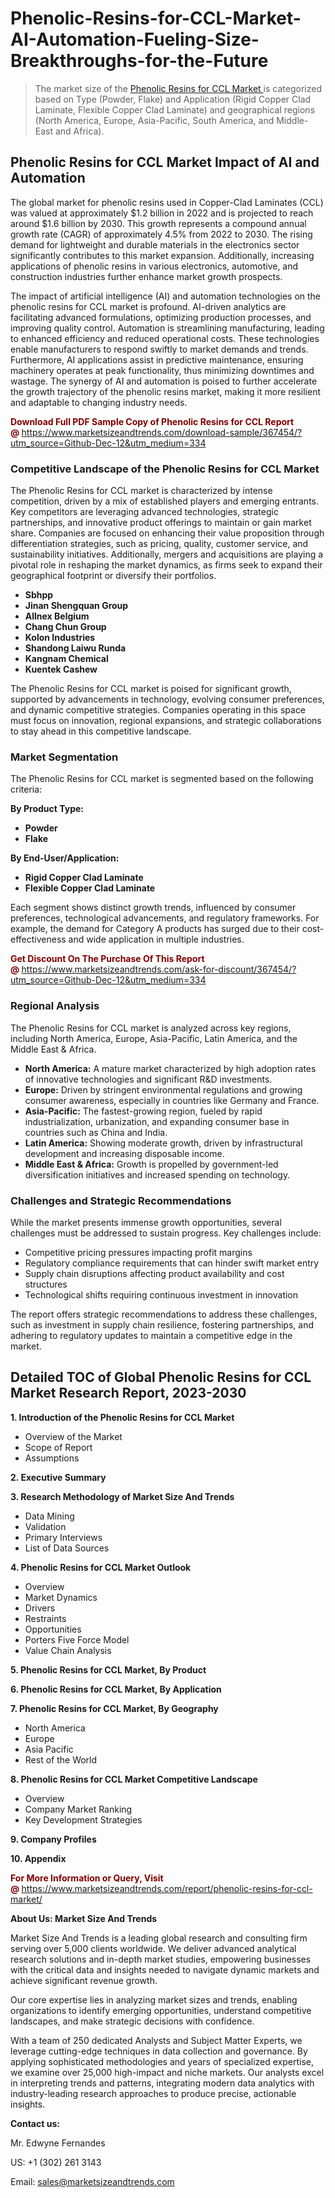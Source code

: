 <H1>Phenolic-Resins-for-CCL-Market-AI-Automation-Fueling-Size-Breakthroughs-for-the-Future</H1><blockquote><p>The market size of the <a href="https://www.marketsizeandtrends.com/download-sample/367454/?utm_source=Github-Dec-12&amp;utm_medium=334" target="_blank">Phenolic Resins for CCL Market </a>is categorized based on Type (Powder, Flake) and Application (Rigid Copper Clad Laminate, Flexible Copper Clad Laminate) and geographical regions (North America, Europe, Asia-Pacific, South America, and Middle-East and Africa).</p></blockquote><p><h2>Phenolic Resins for CCL Market Impact of AI and Automation</h2><p>The global market for phenolic resins used in Copper-Clad Laminates (CCL) was valued at approximately $1.2 billion in 2022 and is projected to reach around $1.6 billion by 2030. This growth represents a compound annual growth rate (CAGR) of approximately 4.5% from 2022 to 2030. The rising demand for lightweight and durable materials in the electronics sector significantly contributes to this market expansion. Additionally, increasing applications of phenolic resins in various electronics, automotive, and construction industries further enhance market growth prospects.</p><p>The impact of artificial intelligence (AI) and automation technologies on the phenolic resins for CCL market is profound. AI-driven analytics are facilitating advanced formulations, optimizing production processes, and improving quality control. Automation is streamlining manufacturing, leading to enhanced efficiency and reduced operational costs. These technologies enable manufacturers to respond swiftly to market demands and trends. Furthermore, AI applications assist in predictive maintenance, ensuring machinery operates at peak functionality, thus minimizing downtimes and wastage. The synergy of AI and automation is poised to further accelerate the growth trajectory of the phenolic resins market, making it more resilient and adaptable to changing industry needs.</p></p><p><strong><span style="color: #800000;">Download Full PDF Sample Copy of Phenolic Resins for CCL Report @</span>&nbsp;</strong><a href="https://www.marketsizeandtrends.com/download-sample/367454/?utm_source=Github-Dec-12&amp;utm_medium=334">https://www.marketsizeandtrends.com/download-sample/367454/?utm_source=Github-Dec-12&amp;utm_medium=334</a></p><h3>Competitive Landscape of the Phenolic Resins for CCL Market</h3><p>The Phenolic Resins for CCL market is characterized by intense competition, driven by a mix of established players and emerging entrants. Key competitors are leveraging advanced technologies, strategic partnerships, and innovative product offerings to maintain or gain market share. Companies are focused on enhancing their value proposition through differentiation strategies, such as pricing, quality, customer service, and sustainability initiatives. Additionally, mergers and acquisitions are playing a pivotal role in reshaping the market dynamics, as firms seek to expand their geographical footprint or diversify their portfolios.</p><p><strong><p><ul><li>Sbhpp </li><li> Jinan Shengquan Group </li><li> Allnex Belgium </li><li> Chang Chun Group </li><li> Kolon Industries </li><li> Shandong Laiwu Runda </li><li> Kangnam Chemical </li><li> Kuentek Cashew</p></li></ul></p></strong></p><p>The Phenolic Resins for CCL market is poised for significant growth, supported by advancements in technology, evolving consumer preferences, and dynamic competitive strategies. Companies operating in this space must focus on innovation, regional expansions, and strategic collaborations to stay ahead in this competitive landscape.</p><h3>Market Segmentation</h3><p>The Phenolic Resins for CCL market is segmented based on the following criteria:</p><p><strong>By Product Type:</strong></p><p><strong><p><ul><li>Powder </li><li> Flake</p></li></ul></p></strong></p><p><strong>By End-User/Application:</strong></p><p><strong><p><ul><li>Rigid Copper Clad Laminate </li><li> Flexible Copper Clad Laminate</p></li></ul></p></strong></p><p>Each segment shows distinct growth trends, influenced by consumer preferences, technological advancements, and regulatory frameworks. For example, the demand for Category A products has surged due to their cost-effectiveness and wide application in multiple industries.</p><p><strong><span style="color: #800000;">Get Discount On The Purchase Of This Report @&nbsp;</span></strong><a href="https://www.marketsizeandtrends.com/ask-for-discount/367454/?utm_source=Github-Dec-12&amp;utm_medium=334">https://www.marketsizeandtrends.com/ask-for-discount/367454/?utm_source=Github-Dec-12&amp;utm_medium=334</a></p><h3>Regional Analysis</h3><p>The Phenolic Resins for CCL market is analyzed across key regions, including North America, Europe, Asia-Pacific, Latin America, and the Middle East &amp; Africa.</p><ul><li><strong>North America:</strong> A mature market characterized by high adoption rates of innovative technologies and significant R&amp;D investments.</li><li><strong>Europe:</strong> Driven by stringent environmental regulations and growing consumer awareness, especially in countries like Germany and France.</li><li><strong>Asia-Pacific:</strong> The fastest-growing region, fueled by rapid industrialization, urbanization, and expanding consumer base in countries such as China and India.</li><li><strong>Latin America:</strong> Showing moderate growth, driven by infrastructural development and increasing disposable income.</li><li><strong>Middle East &amp; Africa:</strong> Growth is propelled by government-led diversification initiatives and increased spending on technology.</li></ul><h3>Challenges and Strategic Recommendations</h3><p>While the market presents immense growth opportunities, several challenges must be addressed to sustain progress. Key challenges include:</p><ul><li>Competitive pricing pressures impacting profit margins</li><li>Regulatory compliance requirements that can hinder swift market entry</li><li>Supply chain disruptions affecting product availability and cost structures</li><li>Technological shifts requiring continuous investment in innovation</li></ul><p>The report offers strategic recommendations to address these challenges, such as investment in supply chain resilience, fostering partnerships, and adhering to regulatory updates to maintain a competitive edge in the market.</p><h2>Detailed TOC of Global Phenolic Resins for CCL Market Research Report, 2023-2030</h2><p><strong>1. Introduction of the Phenolic Resins for CCL Market</strong></p><ul><li>Overview of the Market</li><li>Scope of Report</li><li>Assumptions&nbsp;</li></ul><p><strong>2. Executive Summary</strong></p><p><strong>3. Research Methodology of <strong>Market Size And Trends</strong></strong></p><ul><li>Data Mining</li><li>Validation</li><li>Primary Interviews</li><li>List of Data Sources&nbsp;</li></ul><p><strong>4. Phenolic Resins for CCL Market Outlook</strong></p><ul><li>Overview</li><li>Market Dynamics</li><li>Drivers</li><li>Restraints</li><li>Opportunities</li><li>Porters Five Force Model</li><li>Value Chain Analysis&nbsp;</li></ul><p><strong>5. Phenolic Resins for CCL Market, By Product</strong></p><p><strong>6. Phenolic Resins for CCL Market, By Application</strong></p><p><strong>7. Phenolic Resins for CCL Market, By Geography</strong></p><ul><li>North America</li><li>Europe</li><li>Asia Pacific</li><li>Rest of the World&nbsp;</li></ul><p><strong>8. Phenolic Resins for CCL Market Competitive Landscape</strong></p><ul><li>Overview</li><li>Company Market Ranking</li><li>Key Development Strategies&nbsp;</li></ul><p><strong>9. Company Profiles</strong></p><p><strong>10. Appendix</strong></p><p><strong><span style="color: #800000;">For More Information or Query, Visit @&nbsp;</span></strong><a href="https://www.marketsizeandtrends.com/report/phenolic-resins-for-ccl-market/">https://www.marketsizeandtrends.com/report/phenolic-resins-for-ccl-market/</a></p><p></p><p><strong>About Us:&nbsp;Market Size And Trends</strong></p><p>Market Size And Trends&nbsp;is a leading global research and consulting firm serving over 5,000 clients worldwide. We deliver advanced analytical research solutions and in-depth market studies, empowering businesses with the critical data and insights needed to navigate dynamic markets and achieve significant revenue growth.</p><p>Our core expertise lies in analyzing market sizes and trends, enabling organizations to identify emerging opportunities, understand competitive landscapes, and make strategic decisions with confidence.</p><p>With a team of 250 dedicated Analysts and Subject Matter Experts, we leverage cutting-edge techniques in data collection and governance. By applying sophisticated methodologies and years of specialized expertise, we examine over 25,000 high-impact and niche markets. Our analysts excel in interpreting trends and patterns, integrating modern data analytics with industry-leading research approaches to produce precise, actionable insights.</p><p><strong>Contact us:</strong></p><p>Mr. Edwyne Fernandes</p><p>US: +1 (302) 261 3143</p><p>Email: <a href="mailto:sales@marketsizeandtrends.com">sales@marketsizeandtrends.com</a>&nbsp;</p>
